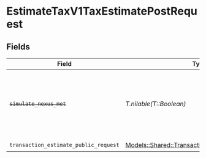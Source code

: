 # EstimateTaxV1TaxEstimatePostRequest


## Fields

| Field                                                                                                                                                                                                    | Type                                                                                                                                                                                                     | Required                                                                                                                                                                                                 | Description                                                                                                                                                                                              |
| -------------------------------------------------------------------------------------------------------------------------------------------------------------------------------------------------------- | -------------------------------------------------------------------------------------------------------------------------------------------------------------------------------------------------------- | -------------------------------------------------------------------------------------------------------------------------------------------------------------------------------------------------------- | -------------------------------------------------------------------------------------------------------------------------------------------------------------------------------------------------------- |
| ~~`simulate_nexus_met`~~                                                                                                                                                                                 | *T.nilable(T::Boolean)*                                                                                                                                                                                  | :heavy_minus_sign:                                                                                                                                                                                       | : warning: ** DEPRECATED **: This will be removed in a future release, please migrate away from it as soon as possible.<br/><br/>**Deprecated:** Use `simulate_active_registration` in the request body instead. |
| `transaction_estimate_public_request`                                                                                                                                                                    | [Models::Shared::TransactionEstimatePublicRequest](../../models/shared/transactionestimatepublicrequest.md)                                                                                              | :heavy_check_mark:                                                                                                                                                                                       | N/A                                                                                                                                                                                                      |